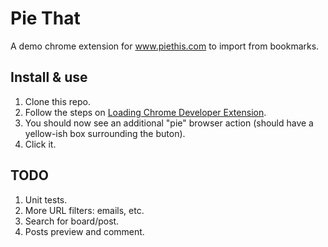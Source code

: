 Pie That
========

A demo chrome extension for www.piethis.com to import from bookmarks.

## Install & use
1. Clone this repo.
1. Follow the steps on [Loading Chrome Developer Extension](https://developer.chrome.com/extensions/getstarted#unpacked).
1. You should now see an additional "pie" browser action (should have a yellow-ish box surrounding the buton).
1. Click it.

## TODO
1. Unit tests.
1. More URL filters: emails, etc.
1. Search for board/post.
1. Posts preview and comment.